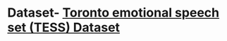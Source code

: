 # Dataset- [Toronto emotional speech set (TESS) Dataset](https://www.kaggle.com/datasets/ejlok1/toronto-emotional-speech-set-tess)
